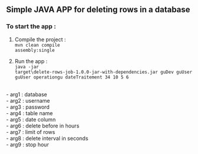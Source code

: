 ## Simple JAVA APP for deleting rows in a database

### To start the app :  

1. Compile the project : <br>
<code>mvn clean compile assembly:single</code>

2. Run the app : <br>
<code>java -jar target\delete-rows-job-1.0.0-jar-with-dependencies.jar guDev guUser guUser operationgu dateTraitement 34 10 5 6</code>
<br>
- arg1 : database <br>
- arg2 : username <br>
- arg3 : password <br>
- arg4 : table name <br>
- arg5 : date column <br>
- arg6 : delete before in hours <br>
- arg7 : limit of rows <br>
- arg8 : delete interval in seconds <br>
- arg9 : stop hour <br>
